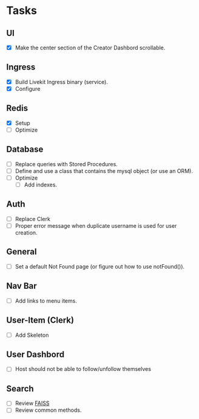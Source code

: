 # Tasks

## UI
- [x] Make the center section of the Creator Dashbord scrollable.

## Ingress
- [x] Build Livekit Ingress binary (service).
- [x] Configure

## Redis
- [x] Setup
- [ ] Optimize

## Database
- [ ] Replace queries with Stored Procedures.
- [ ] Define and use a class that contains the mysql object (or use an ORM).
- [ ] Optimize
    - [ ] Add indexes.

## Auth
- [ ] Replace Clerk
- [ ] Proper error message when duplicate username is used for user creation.

## General
- [ ] Set a default Not Found page (or figure out how to use notFound()).

## Nav Bar
- [ ] Add links to menu items.

## User-Item (Clerk)
- [ ] Add Skeleton

## User Dashbord
- [ ] Host should not be able to follow/unfollow themselves

## Search
- [ ] Review [FAISS](https://huggingface.co/learn/llm-course/en/chapter5/6?fw=pt)
- [ ] Review common methods.